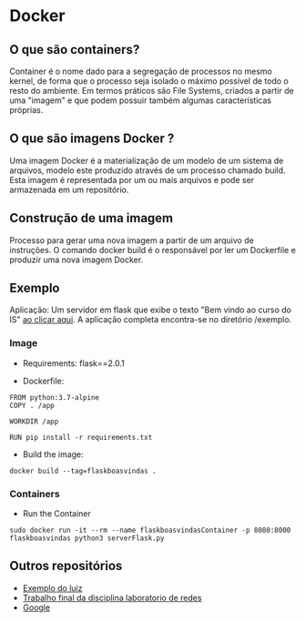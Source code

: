 # Docker

## O que são containers?

Container é o nome dado para a segregação de processos no mesmo kernel, de forma que o processo
seja isolado o máximo possível de todo o resto do ambiente.
Em termos práticos são File Systems, criados a partir de uma "imagem" e que podem possuir
também algumas características próprias.

## O que são imagens Docker ?

Uma imagem Docker é a materialização de um modelo de um sistema de arquivos, modelo este
produzido através de um processo chamado build.
Esta imagem é representada por um ou mais arquivos e pode ser armazenada em um repositório.

## Construção de uma imagem

Processo para gerar uma nova imagem a partir de um arquivo de instruções. O comando docker
build é o responsável por ler um Dockerfile e produzir uma nova imagem Docker.

## Exemplo

Aplicação: Um servidor em flask que exibe o texto "Bem vindo ao curso do IS" [ao clicar aqui](http://127.0.0.1:8080/Boas-vindas).
A aplicação completa encontra-se no diretório /exemplo.

### Image

- Requirements: flask==2.0.1

- Dockerfile:

```
FROM python:3.7-alpine
COPY . /app

WORKDIR /app

RUN pip install -r requirements.txt

```
- Build the image:

```
docker build --tag=flaskboasvindas .
```
### Containers
- Run the Container

```  
sudo docker run -it --rm --name flaskboasvindasContainer -p 8080:8000 flaskboasvindas python3 serverFlask.py
```

## Outros repositórios

- [Exemplo do luiz](https://github.com/luizcarloscf/docker-basic)
- [Trabalho final da disciplina laboratorio de redes](https://github.com/matheusdutra0207/MonitoringLabRedes)
- [Google](https://cloud.google.com/containers)
